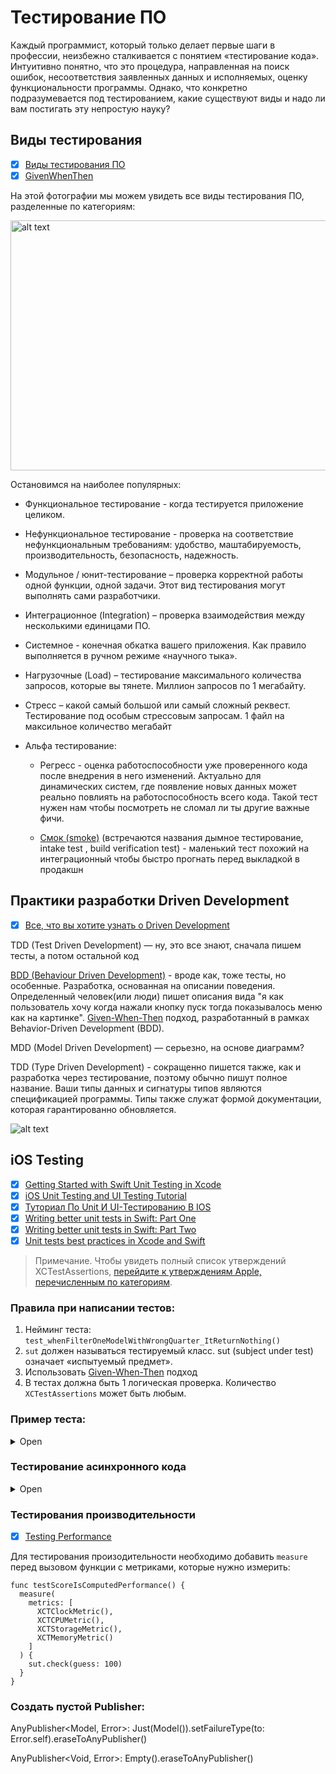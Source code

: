 # Тестирование ПО

Каждый программист, который только делает первые шаги в профессии, неизбежно сталкивается с понятием «тестирование кода». 
Интуитивно понятно, что это процедура, направленная на поиск ошибок, несоответствия заявленных данных и исполняемых, оценку функциональности программы. 
Однако, что конкретно подразумевается под тестированием, какие существуют виды и надо ли вам постигать эту непростую науку? 

## Виды тестирования

- [x] [Виды тестирования ПО](https://qaevolution.ru/wp-content/uploads/2016/01/bd6dcbbb7d7c44a485b65ae29b4c0ae4.png)
- [x] [GivenWhenThen](https://martinfowler.com/bliki/GivenWhenThen.html)

На этой фотографии мы можем увидеть все виды тестирования ПО, разделенные по категориям:

<img src="https://qaevolution.ru/wp-content/uploads/2016/01/bd6dcbbb7d7c44a485b65ae29b4c0ae4.png" alt="alt text" width="750" height="400">

Остановимся на наиболее популярных: 

* Функциональное тестирование - когда тестируется приложение целиком.

* Нефункциональное тестирование - проверка на соответствие нефункциональным требованиям: удобство, маштабируемость, производительность, безопасность, надежность.

* Модульное / юнит-тестирование – проверка корректной работы одной функции, одной задачи. Этот вид тестирования могут выполнять сами разработчики.

* Интеграционное (Integration) – проверка взаимодействия между несколькими единицами ПО. 

* Системное - конечная обкатка вашего приложения. Как правило выполняется в ручном режиме «научного тыка».

* Нагрузочные (Load) – тестирование максимального количества запросов, которые вы тянете. Миллион запросов по 1 мегабайту.

* Стресс – какой самый большой или самый сложный реквест. Тестирование под особым стрессовым запросам. 1 файл на максильное количество мегабайт

* Альфа тестирование: 

    * Регресс - оценка работоспособности уже проверенного кода после внедрения в него изменений. 
    Актуально для динамических систем, где появление новых данных может реально повлиять на работоспособность всего кода. 
    Такой тест нужен нам чтобы посмотреть не сломал ли ты другие важные фичи.

    * [Смок (smoke)](https://qaevolution.ru/testirovanie-po/vidy-testirovaniya-po/smoke-testing/) (встречаются названия дымное тестирование, intake test , build verification test) - маленький тест похожий на интеграционный чтобы быстро прогнать перед выкладкой в продакшн
    
## Практики разработки Driven Development

- [x] [Все, что вы хотите узнать о Driven Development](https://worksolutions.ru/blog/driven-development/)

TDD (Test Driven Development) — ну, это все знают, сначала пишем тесты, а потом остальной код

[BDD (Behaviour Driven Development)](http://dannorth.net/introducing-bdd/) - вроде как, тоже тесты, но особенные. Разработка, основанная на описании поведения. Определенный человек(или люди) пишет описания вида "я как пользователь хочу когда нажали кнопку пуск тогда показывалось меню как на картинке". [Given-When-Then](https://martinfowler.com/bliki/GivenWhenThen.html) подход, разработанный в рамках Behavior-Driven Development (BDD).

MDD (Model Driven Development) — cерьезно, на основе диаграмм?

TDD (Type Driven Development) - сокращенно пишется также, как и разработка через тестирование, поэтому обычно пишут полное название. Ваши типы данных и сигнатуры типов являются спецификацией программы. Типы также служат формой документации, которая гарантированно обновляется.

![alt text](https://habrastorage.org/webt/ue/7h/y5/ue7hy5tcox8zmj5hngev707m994.jpeg)
    
## iOS Testing

- [x] [Getting Started with Swift Unit Testing in Xcode](https://www.swiftdevjournal.com/getting-started-with-swift-unit-testing-in-xcode/)
- [x] [iOS Unit Testing and UI Testing Tutorial](https://www.raywenderlich.com/21020457-ios-unit-testing-and-ui-testing-tutorial#toc-anchor-006)
- [x] [Туториал По Unit И UI-Тестированию В IOS](https://swiftbook.ru/post/tutorials/ios-unit-testing-and-ui-testing-tutorial/)
- [x] [Writing better unit tests in Swift: Part One](https://medium.com/bleeding-edge/writing-better-unit-tests-in-swift-part-one-e4a06fbc682b)
- [x] [Writing better unit tests in Swift: Part Two](https://medium.com/bleeding-edge/writing-better-unit-tests-in-swift-part-two-d19b69f3d794)
- [x] [Unit tests best practices in Xcode and Swift](https://www.avanderlee.com/swift/unit-tests-best-practices/)

> Примечание. Чтобы увидеть полный список утверждений XCTestAssertions, [перейдите к утверждениям Apple, перечисленным по категориям](https://developer.apple.com/documentation/xctest#2870839).

### Правила при написании тестов:

   1. Нейминг теста: `test_whenFilterOneModelWithWrongQuarter_ItReturnNothing()`
   2. `sut` должен называться тестируемый класс. sut (subject under test) означает «испытуемый предмет».
   3. Использовать [Given-When-Then](https://martinfowler.com/bliki/GivenWhenThen.html) подход
   4. В тестах должна быть 1 логическая проверка. Количество `XCTestAssertions` может быть любым.
  
### Пример теста:

<details><summary>Open</summary>
<p>

```
/// DealsTests
   
@testable import Deals
import XCTest
   
class Tests: XCTestCase {
 // MARK: - Properties
 private var sut, sut_withError: ViewModel!
   
 // MARK: - Test Lifecycle
 override funx setUp() {
   super.setUp()
   sut = ViewModel()
   sut_withError = ViewModel()
}
   
 override func tearDown() {
   super.tearDown()
   sut = nil
   sut_withError = nil
 }
   
 // MARK: - Tests
 func testFunction() {
   // given
   sut.property = 1
   
   // when
   sut.callFunction()
   
   // then
   XCTAssertEqual(sut.funcInvokedCount, 1)
 }
   
 func testPublisher() {
   // given
   var loadCompleted = false
   
   // when
   cancellable = sut.getResponse()
      .sink(receiveCompletion: { completion in
           if case .finished = completion {
               loadCompleted = true
           }
      }, receiveValue: { _ in })
   
   // then
   XCTAssertTrue(loadCompleted)
 }

 final class ViewModel: ViewModelProtocol {
   // MARK: - Testing
   private(set) var funcInvokedCount = 0

   // MARK: - ViewModelProtocol
  var property = 0

   func callFunction() { funcInvokedCount += 1 }

   func getResponse() -> AnyPublisher<Void, Never> {
     return Empty().eraseToAnyPublisher()
   }
 }
```
   
</p>
</details>

### Тестирование асинхронного кода

<details><summary>Open</summary>
<p

#### Для тестирования асинхронного кода можно использовать expectations:

- [x] [Testing Asynchronous Operations with Expectations](https://developer.apple.com/documentation/xctest/asynchronous_tests_and_expectations/testing_asynchronous_operations_with_expectations)
- [ ] [Combine Testing](https://www.raywenderlich.com/books/combine-asynchronous-programming-with-swift/v1.0/chapters/19-testing)
- [ ] [Using Combine Tests](https://github.com/heckj/swiftui-notes/tree/master/UsingCombineTests)

```
    func testAsync() {
      //given
      let expectation = XCTestExpectation(description: "Download apple.com home page")

      //when
      sut?.reloadData()

      DispatchQueue.main.asyncAfter(dedline: .now() + 0.3) {
         expectation.fulfill()
      }

      wait(for: [expectation], timeout: 0.5)

      //then
      XCTAssertEqual(sut?.items.count, 2)
   }
   
   func testPublisher() {
      // given
      var loadCompleted = false
   
      // when
      cancellable = sut.getResponse()
         .sink(receiveCompletion: { completion in
            if case .finished = completion {
                loadCompleted = true
             }
         }, receiveValue: { _ in })
   
      // then
      XCTAssertTrue(loadCompleted)
   }

   func getResponse() -> AnyPublisher<Void, Never> {
     return Empty().eraseToAnyPublisher()
   }
```

`expectation.fulfill()` : вызовите это при закрытии условия успеха обработчика завершения асинхронного метода, чтобы отметить, что ожидание было выполнено.

`wait (for: timeout :)` : тест продолжается до тех пор, пока не будут выполнены все ожидания или пока timeout не закончится, в зависимости от того, что произойдет раньше.

#### Также можно использовать Sheduler вместо expectation: 

- [x] [ImmediateScheduler](https://pointfreeco.github.io/combine-schedulers/ImmediateScheduler/)
- [x] [TestScheduler](https://pointfreeco.github.io/combine-schedulers/TestScheduler/)
- [x] [AnyScheduler](https://pointfreeco.github.io/combine-schedulers/AnyScheduler/)

> Основная задача при тестировании Combine избавиться от использования expectation, 
чтобы тесты проходили намного быстрее, так как в перспективе, с увеличением количества тестов, 
таймауты сыграют неприятную роль в производительности тестов"

</p>
</details>
   
### Тестирования производительности 

- [x] [Testing Performance](https://www.raywenderlich.com/21020457-ios-unit-testing-and-ui-testing-tutorial#toc-anchor-016#:~:text=XCTClockMetric)

Для тестирования произодительности необходимо добавить `measure` перед вызовом функции с метриками, которые нужно измерить:

```
func testScoreIsComputedPerformance() {
  measure(
    metrics: [
      XCTClockMetric(), 
      XCTCPUMetric(),
      XCTStorageMetric(), 
      XCTMemoryMetric()
    ]
  ) {
    sut.check(guess: 100)
  }
}
```

### Создать пустой Publisher:

AnyPublisher<Model, Error>: Just(Model()).setFailureType(to: Error.self).eraseToAnyPublisher()

AnyPublisher<Void, Error>: Empty().eraseToAnyPublisher()

